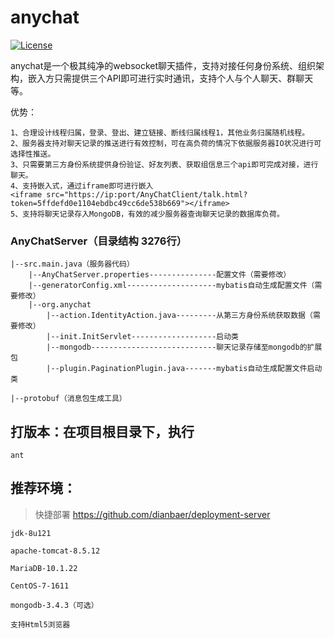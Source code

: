 # anychat

[![License](https://img.shields.io/badge/License-MIT-blue.svg)](LICENSE)

anychat是一个极其纯净的websocket聊天插件，支持对接任何身份系统、组织架构，嵌入方只需提供三个API即可进行实时通讯，支持个人与个人聊天、群聊天等。

优势：

	1、合理设计线程归属，登录、登出、建立链接、断线归属线程1，其他业务归属随机线程。
	2、服务器支持对聊天记录的推送进行有效控制，可在高负荷的情况下依据服务器IO状况进行可选择性推送。
	3、只需要第三方身份系统提供身份验证、好友列表、获取组信息三个api即可完成对接，进行聊天。
	4、支持嵌入式，通过iframe即可进行嵌入
	<iframe src="https://ip:port/AnyChatClient/talk.html?token=5ffdefd0e1104ebdbc49cc6de538b669"></iframe>
	5、支持将聊天记录存入MongoDB，有效的减少服务器查询聊天记录的数据库负荷。


### AnyChatServer（目录结构 3276行）

	|--src.main.java（服务器代码）
		|--AnyChatServer.properties---------------配置文件（需要修改）
		|--generatorConfig.xml--------------------mybatis自动生成配置文件（需要修改）
		|--org.anychat
			|--action.IdentityAction.java---------从第三方身份系统获取数据（需要修改）
			|--init.InitServlet-------------------启动类
			|--mongodb----------------------------聊天记录存储至mongodb的扩展包
			|--plugin.PaginationPlugin.java-------mybatis自动生成配置文件启动类
			
	|--protobuf（消息包生成工具）
	
	
	
	
	
## 打版本：在项目根目录下，执行


	ant
	
	
## 推荐环境：

>快捷部署 https://github.com/dianbaer/deployment-server

	jdk-8u121

	apache-tomcat-8.5.12

	MariaDB-10.1.22

	CentOS-7-1611
	
	mongodb-3.4.3（可选）

	支持Html5浏览器
	
	